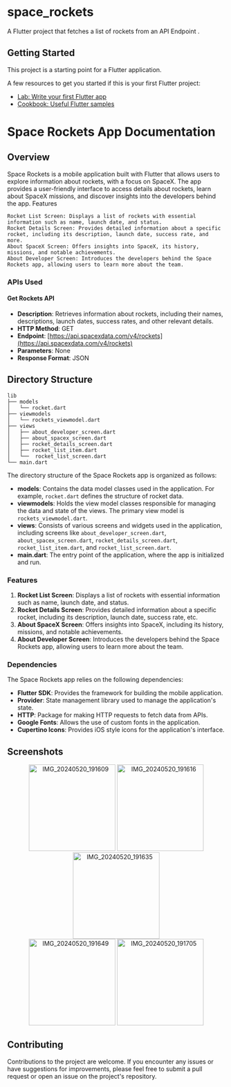 # space_rockets

A Flutter project that fetches a list of rockets from an API Endpoint .

## Getting Started

This project is a starting point for a Flutter application.

A few resources to get you started if this is your first Flutter project:

- [Lab: Write your first Flutter app](https://docs.flutter.dev/get-started/codelab)
- [Cookbook: Useful Flutter samples](https://docs.flutter.dev/cookbook)



# Space Rockets App Documentation
## Overview

Space Rockets is a mobile application built with Flutter that allows users to explore information about rockets, with a focus on SpaceX. The app provides a user-friendly interface to access details about rockets, learn about SpaceX missions, and discover insights into the developers behind the app.
Features

    Rocket List Screen: Displays a list of rockets with essential information such as name, launch date, and status.
    Rocket Details Screen: Provides detailed information about a specific rocket, including its description, launch date, success rate, and more.
    About SpaceX Screen: Offers insights into SpaceX, its history, missions, and notable achievements.
    About Developer Screen: Introduces the developers behind the Space Rockets app, allowing users to learn more about the team.

### APIs Used

#### Get Rockets API
- **Description**: Retrieves information about rockets, including their names, descriptions, launch dates, success rates, and other relevant details.
- **HTTP Method**: GET
- **Endpoint**: [https://api.spacexdata.com/v4/rockets](https://api.spacexdata.com/v4/rockets)
- **Parameters**: None
- **Response Format**: JSON

## Directory Structure

```
lib
├── models
│   └── rocket.dart
├── viewmodels
│   └── rockets_viewmodel.dart
├── views
│   ├── about_developer_screen.dart
│   ├── about_spacex_screen.dart
│   ├── rocket_details_screen.dart
│   ├── rocket_list_item.dart
│   └──  rocket_list_screen.dart
└── main.dart
```


The directory structure of the Space Rockets app is organized as follows:
- **models**: Contains the data model classes used in the application. For example, `rocket.dart` defines the structure of rocket data.
- **viewmodels**: Holds the view model classes responsible for managing the data and state of the views. The primary view model is `rockets_viewmodel.dart`.
- **views**: Consists of various screens and widgets used in the application, including screens like `about_developer_screen.dart`, `about_spacex_screen.dart`, `rocket_details_screen.dart`, `rocket_list_item.dart`, and `rocket_list_screen.dart`.
- **main.dart**: The entry point of the application, where the app is initialized and run.

### Features

1. **Rocket List Screen**: Displays a list of rockets with essential information such as name, launch date, and status.
2. **Rocket Details Screen**: Provides detailed information about a specific rocket, including its description, launch date, success rate, etc.
3. **About SpaceX Screen**: Offers insights into SpaceX, including its history, missions, and notable achievements.
4. **About Developer Screen**: Introduces the developers behind the Space Rockets app, allowing users to learn more about the team.

### Dependencies

The Space Rockets app relies on the following dependencies:
- **Flutter SDK**: Provides the framework for building the mobile application.
- **Provider**: State management library used to manage the application's state.
- **HTTP**: Package for making HTTP requests to fetch data from APIs.
- **Google Fonts**: Allows the use of custom fonts in the application.
- **Cupertino Icons**: Provides iOS style icons for the application's interface.



## Screenshots
<div align="center">
  <img src="https://github.com/PrathameshMalavi/Novus-Logic-Assingment/assets/114830029/38a3eaed-37ed-4d7b-86a1-4fc2da15444a" alt="IMG_20240520_191609" width="200" />
  <img src="https://github.com/PrathameshMalavi/Novus-Logic-Assingment/assets/114830029/11ae6127-82ba-45dc-8efb-dc48074d04dc" alt="IMG_20240520_191616" width="200" />
  <img src="https://github.com/PrathameshMalavi/Novus-Logic-Assingment/assets/114830029/ed94a353-8352-4c69-892b-d765cc7ee377" alt="IMG_20240520_191635" width="200" />
</div>
<div align="center">
  <img src="https://github.com/PrathameshMalavi/Novus-Logic-Assingment/assets/114830029/f805136d-84d1-4cad-a88c-b5a7a293d9eb" alt="IMG_20240520_191649" width="200" />
  <img src="https://github.com/PrathameshMalavi/Novus-Logic-Assingment/assets/114830029/a0591a48-8efe-4780-aa1c-dc12466b27ef" alt="IMG_20240520_191705" width="200" />
</div>


## Contributing

Contributions to the project are welcome. If you encounter any issues or have suggestions for improvements, please feel free to submit a pull request or open an issue on the project's repository.




